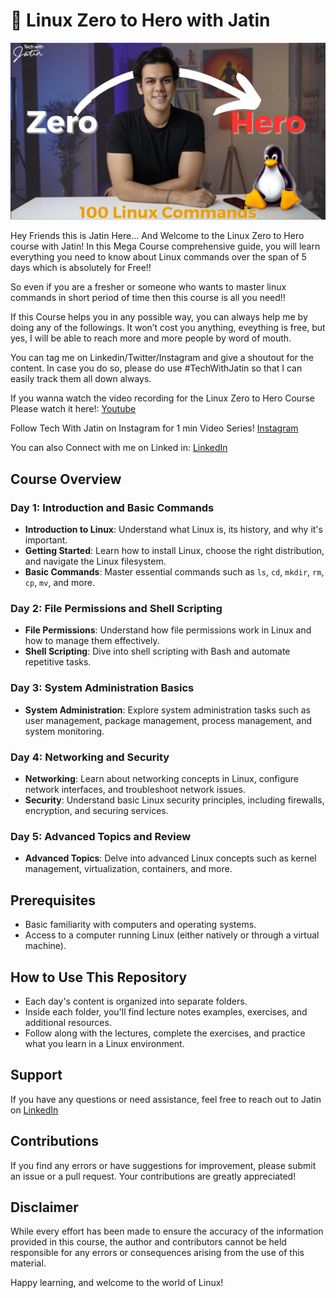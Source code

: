 # 🐧 Linux Zero to Hero with Jatin
![alt text](https://raw.githubusercontent.com/jatin99/MediaContent/main/Thumbnails/LinuxZeroToHero.png)

Hey Friends this is Jatin Here... And Welcome to the Linux Zero to Hero course with Jatin! In this Mega Course comprehensive guide, you will learn everything you need to know about Linux commands over the span of 5 days which is absolutely for Free!!

So even if you are a fresher or someone who wants to master linux commands in short period of time 
then this course is all you need!!

If this Course helps you in any possible way, you can always help me by doing any of the followings. It won’t cost you anything, eveything is free, but yes, I will be able to reach more and more people by word of mouth.

You can tag me on Linkedin/Twitter/Instagram and give a shoutout for the content. In case you do so, please do use #TechWithJatin so that I can easily track them all down always.

If you wanna watch the video recording for the Linux Zero to Hero Course Please watch it here!:
 [Youtube](https://www.youtube.com/channel/UCU4mwvQ8ZAl1Uk7SkeVNuOg?sub_confirmation=1)

Follow Tech With Jatin on Instagram for 1 min Video Series!
 [Instagram](https://www.instagram.com/tech_with_jatin)

You can also Connect with me on Linked in: 
[LinkedIn](https://www.linkedin.com/in/jatinshharma/)

## Course Overview

### Day 1: Introduction and Basic Commands
- **Introduction to Linux**: Understand what Linux is, its history, and why it's important.
- **Getting Started**: Learn how to install Linux, choose the right distribution, and navigate the Linux filesystem.
- **Basic Commands**: Master essential commands such as `ls`, `cd`, `mkdir`, `rm`, `cp`, `mv`, and more.

### Day 2: File Permissions and Shell Scripting
- **File Permissions**: Understand how file permissions work in Linux and how to manage them effectively.
- **Shell Scripting**: Dive into shell scripting with Bash and automate repetitive tasks.

### Day 3: System Administration Basics
- **System Administration**: Explore system administration tasks such as user management, package management, process management, and system monitoring.

### Day 4: Networking and Security
- **Networking**: Learn about networking concepts in Linux, configure network interfaces, and troubleshoot network issues.
- **Security**: Understand basic Linux security principles, including firewalls, encryption, and securing services.

### Day 5: Advanced Topics and Review
- **Advanced Topics**: Delve into advanced Linux concepts such as kernel management, virtualization, containers, and more.


## Prerequisites

- Basic familiarity with computers and operating systems.
- Access to a computer running Linux (either natively or through a virtual machine).

## How to Use This Repository

- Each day's content is organized into separate folders.
- Inside each folder, you'll find lecture notes examples, exercises, and additional resources.
- Follow along with the lectures, complete the exercises, and practice what you learn in a Linux environment.

## Support

If you have any questions or need assistance, feel free to reach out to Jatin on [LinkedIn](https://www.linkedin.com/in/jatinshharma/)

## Contributions

If you find any errors or have suggestions for improvement, please submit an issue or a pull request. Your contributions are greatly appreciated!


## Disclaimer

While every effort has been made to ensure the accuracy of the information provided in this course, the author and contributors cannot be held responsible for any errors or consequences arising from the use of this material.

Happy learning, and welcome to the world of Linux!


